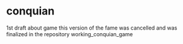 # conquian
1st draft about game
this version of the fame was cancelled and was finalized in the repository working_conquian_game
